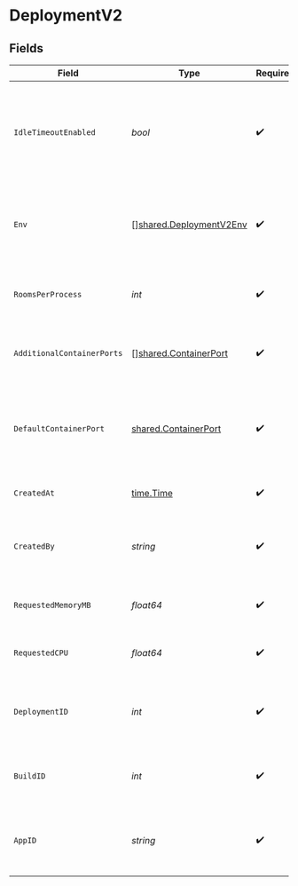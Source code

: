 # DeploymentV2


## Fields

| Field                                                                                                            | Type                                                                                                             | Required                                                                                                         | Description                                                                                                      | Example                                                                                                          |
| ---------------------------------------------------------------------------------------------------------------- | ---------------------------------------------------------------------------------------------------------------- | ---------------------------------------------------------------------------------------------------------------- | ---------------------------------------------------------------------------------------------------------------- | ---------------------------------------------------------------------------------------------------------------- |
| `IdleTimeoutEnabled`                                                                                             | *bool*                                                                                                           | :heavy_check_mark:                                                                                               | Option to shut down processes that have had no new connections or rooms<br/>for five minutes.                    |                                                                                                                  |
| `Env`                                                                                                            | [][shared.DeploymentV2Env](../../models/shared/deploymentv2env.md)                                               | :heavy_check_mark:                                                                                               | The environment variable that our process will have access to at runtime.                                        |                                                                                                                  |
| `RoomsPerProcess`                                                                                                | *int*                                                                                                            | :heavy_check_mark:                                                                                               | Governs how many [rooms](https://hathora.dev/docs/concepts/hathora-entities#room) can be scheduled in a process. | 3                                                                                                                |
| `AdditionalContainerPorts`                                                                                       | [][shared.ContainerPort](../../models/shared/containerport.md)                                                   | :heavy_check_mark:                                                                                               | Additional ports your server listens on.                                                                         | {<br/>"transportType": "tcp",<br/>"port": 4000,<br/>"name": "debug"<br/>}                                        |
| `DefaultContainerPort`                                                                                           | [shared.ContainerPort](../../models/shared/containerport.md)                                                     | :heavy_check_mark:                                                                                               | A container port object represents the transport configruations for how your server will listen.                 |                                                                                                                  |
| `CreatedAt`                                                                                                      | [time.Time](https://pkg.go.dev/time#Time)                                                                        | :heavy_check_mark:                                                                                               | When the deployment was created.                                                                                 |                                                                                                                  |
| `CreatedBy`                                                                                                      | *string*                                                                                                         | :heavy_check_mark:                                                                                               | UserId or email address for the user that created the deployment.                                                | google-oauth2\|107030234048588177467                                                                             |
| `RequestedMemoryMB`                                                                                              | *float64*                                                                                                        | :heavy_check_mark:                                                                                               | The amount of memory allocated to your process.                                                                  | 1024                                                                                                             |
| `RequestedCPU`                                                                                                   | *float64*                                                                                                        | :heavy_check_mark:                                                                                               | The number of cores allocated to your process.                                                                   | 0.5                                                                                                              |
| `DeploymentID`                                                                                                   | *int*                                                                                                            | :heavy_check_mark:                                                                                               | System generated id for a deployment. Increments by 1.                                                           | 1                                                                                                                |
| `BuildID`                                                                                                        | *int*                                                                                                            | :heavy_check_mark:                                                                                               | System generated id for a build. Increments by 1.                                                                | 1                                                                                                                |
| `AppID`                                                                                                          | *string*                                                                                                         | :heavy_check_mark:                                                                                               | System generated unique identifier for an application.                                                           | app-af469a92-5b45-4565-b3c4-b79878de67d2                                                                         |